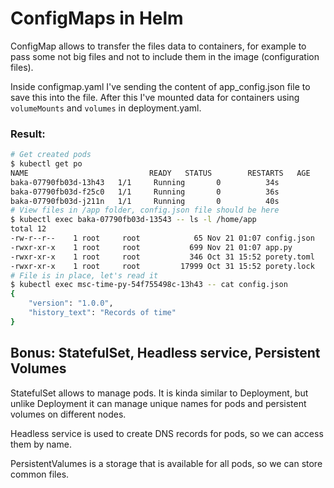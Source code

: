 # ConfigMaps in Helm

ConfigMap allows to transfer the files data to containers, for example to pass some not big files and not to include them in the image (configuration files).

Inside configmap.yaml I've sending the content of app_config.json file to save this into the file.
After this I've mounted data for containers using `volumeMounts` and `volumes` in deployment.yaml.

### Result:
```sh
# Get created pods
$ kubectl get po
NAME                           READY   STATUS        RESTARTS   AGE
baka-07790fb03d-13h43   1/1     Running       0          34s
baka-07790fb03d-f25c0   1/1     Running       0          36s
baka-07790fb03d-j211n   1/1     Running       0          40s
# View files in /app folder, config.json file should be here
$ kubectl exec baka-07790fb03d-13543 -- ls -l /home/app
total 12
-rw-r--r--    1 root     root            65 Nov 21 01:07 config.json
-rwxr-xr-x    1 root     root           699 Nov 21 01:07 app.py
-rwxr-xr-x    1 root     root           346 Oct 31 15:52 porety.toml
-rwxr-xr-x    1 root     root         17999 Oct 31 15:52 porety.lock
# File is in place, let's read it
$ kubectl exec msc-time-py-54f755498c-13h43 -- cat config.json
{
    "version": "1.0.0",
    "history_text": "Records of time"
}
```


## Bonus: StatefulSet, Headless service, Persistent Volumes
StatefulSet allows to manage pods. It is kinda similar to Deployment, but unlike Deployment it can manage unique names for pods and persistent volumes on different nodes.

Headless service is  used to create DNS records for pods, so we can access them by name.

PersistentValumes is a storage that is available for all pods, so we can store common files.